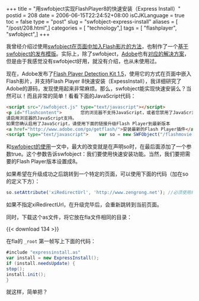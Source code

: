 +++
title = "用swfobject实现FlashPlayer8的快速安装（Express Install）"
postid = 208
date = 2006-06-15T22:24:52+08:00
isCJKLanguage = true
toc = false
type = "post"
slug = "swfobject-express-install"
aliases = [ "/post/208.html",]
categories = [ "technology",]
tags = [ "flashplayer", "swfobject",]
+++


我曾经介绍过使用[swfobject在页面中加入Flash影片的方法](https://blog.zengrong.net/post/103.html)，也制作了一个[基于swfobject的发布模版](https://blog.zengrong.net/post/185.html)。实际上，除了swfobject，[Adobe](http://www.adobe.com)也有[对应的解决方案](http://www.adobe.com/devnet/activecontent/articles/devletter.html)，但是由于我感觉没有swfobject好用，就没有介绍，也从未使用过。

现在，Adobe发布了[Flash Player Detection Kit 1.5](http://www.adobe.com/go/fp_detectionkit)，使用它的方式在页面中嵌入Flash影片，并支持Flash Player 8快速安装（ExpessInstall），我详细研究了Adobe的源码，发现使用起来非常麻烦。那么，swfobject能实现快速安装么？当然可以！而且非常的简单！看看下面的JavaScript代码：<!--more-->

``` html
<script src="/swfobject.js" type="text/javascript"></script>
<p id="flashcontent">   	您的浏览器不支持JavaScript，或者您禁用了JavaScript。
请启用浏览器的JavaScript支持。
如果您确认启用了JavaScript，请使用下面的链接升级Flash Player到最新版本
<a href="http://www.adobe.com/go/getflash/">安装最新的Flash Player插件</a>
<script type="text/javascript">    var so = new SWFObject("/flashmovie.swf", "mymovie", "200", "100", "8", "#336699", "true");    so.write("flashcontent"); </script>
```

和[swfobject的使用](https://blog.zengrong.net/post/103.html)一文中，最大的改变就是在声明so时，在最后面添加了一个参数true。这个参数告诉swfobject：我们要使用快速安装功能。当然，我们要把需要的Flash Player版本设置成8。

如果希望在升级成功之后跳转到一个特定的页面，可以使用下面的代码（加在so的定义下方）：

``` JavaScript
so.setAttribute('xiRedirectUrl', 'http://www.zengrong.net'); //必须使用绝对URL，即以http://开头
```

如果不指定xiRedirectUrl，在升级完毕后，会重新跳转到当前页面。

同时，下载这个as文件，将它放在fla文件相同的目录：

{{< download 134 >}}

在fla的 `_root` 第一帧写上下面的代码：

``` ActionScript
#include "expressinstall.as"
var install = new ExpressInstall();
if (install.needsUpdate) {
stop();
install.init();
}
```

就这样，简单把？

